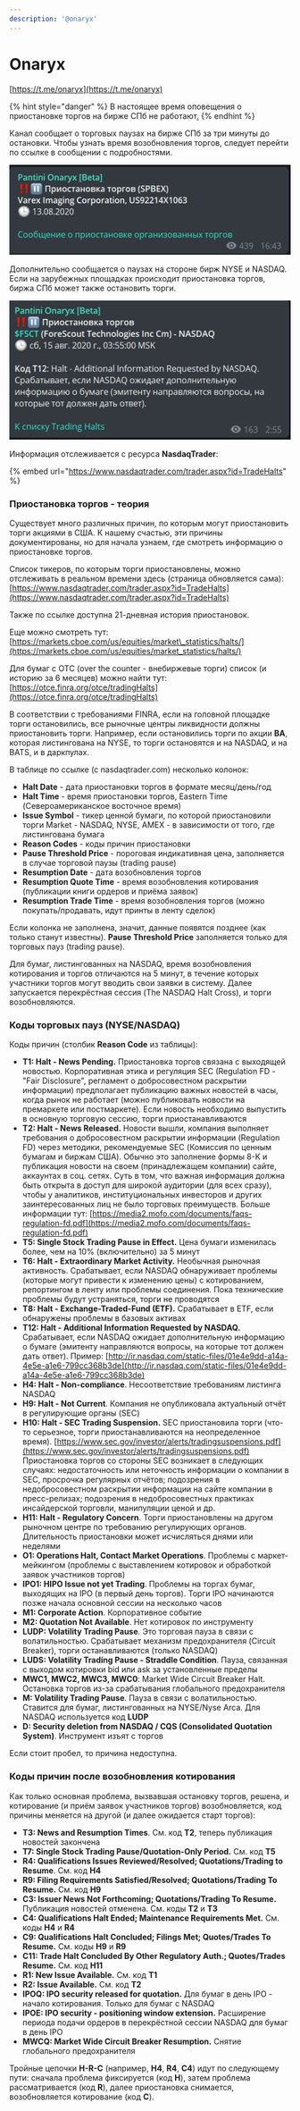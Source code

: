 ```yaml
---
description: '@onaryx'
---
```


# Onaryx

[https://t.me/onaryx](https://t.me/onaryx)

{% hint style="danger" %}
В настоящее время оповещения о приостановке торгов на бирже СПб не работают[.](https://t.me/pantini_rats)
{% endhint %}

Канал сообщает о торговых паузах на бирже СПб за три минуты до остановки. Чтобы узнать время возобновления торгов, следует перейти по ссылке в сообщении с подробностями.

![](../../.gitbook/assets/image.png)

Дополнительно сообщается о паузах на стороне бирж NYSE и NASDAQ. Если на зарубежных площадках происходит приостановка торгов, биржа СПб может также остановить торги.

![](../../.gitbook/assets/image%20%281%29.png)

Информация отслеживается с ресурса **NasdaqTrader**:

{% embed url="https://www.nasdaqtrader.com/trader.aspx?id=TradeHalts" %}

### Приостановка торгов - теория

Существует много различных причин, по которым могут приостановить торги акциями в США. К нашему счастью, эти причины документированы, но для начала узнаем, где смотреть информацию о приостановке торгов.

Список тикеров, по которым торги приостановлены, можно отслеживать в реальном времени здесь \(страница обновляется сама\): [https://www.nasdaqtrader.com/trader.aspx?id=TradeHalts](https://www.nasdaqtrader.com/trader.aspx?id=TradeHalts)

Также по ссылке доступна 21-дневная история приостановок.

Еще можно смотреть тут: [https://markets.cboe.com/us/equities/market\_statistics/halts/](https://markets.cboe.com/us/equities/market_statistics/halts/)

Для бумаг с OTC \(over the counter - внебиржевые торги\) список \(и историю за 6 месяцев\) можно найти тут: [https://otce.finra.org/otce/tradingHalts](https://otce.finra.org/otce/tradingHalts)

В соответствии с требованиями FINRA, если на головной площадке торги остановились, все рыночные центры ликвидности должны приостановить торги. Например, если остановились торги по акции **BA**, которая листингована на NYSE, то торги остановятся и на NASDAQ, и на BATS, и в даркпулах.

В таблице по ссылке \(с nasdaqtrader.com\) несколько колонок: 

* **Halt Date** - дата приостановки торгов в формате месяц/день/год
* **Halt Time** - время приостановки торгов, Eastern Time \(Североамериканское восточное время\)
* **Issue Symbol** - тикер ценной бумаги, по которой приостановили торги Market - NASDAQ, NYSE, AMEX - в зависимости от того, где листингована бумага
* **Reason Codes** - коды причин приостановки
* **Pause Threshold Price** - пороговая индикативная цена, заполняется в случае торговой паузы \(trading pause\)
* **Resumption Date** - дата возобновления торгов
* **Resumption Quote Time** - время возобновления котирования \(публикации книги ордеров и приёма заявок\)
* **Resumption Trade Time** - время возобновления торгов \(можно покупать/продавать, идут принты в ленту сделок\)      

Если колонка не заполнена, значит, данные появятся позднее \(как только станут известны\). **Pause Threshold Price** заполняется только для торговых пауз \(trading pause\).

Для бумаг, листингованных на NASDAQ, время возобновления котирования и торгов отличаются на 5 минут, в течение которых участники торгов могут вводить свои заявки в систему. Далее запускается перекрёстная сессия \(The NASDAQ Halt Cross\), и торги возобновляются.

### Коды торговых пауз \(NYSE/NASDAQ\)

Коды причин \(столбик **Reason Code** из таблицы\): 

* **T1: Halt - News Pending.** Приостановка торгов связана с выходящей новостью. Корпоративная этика и регуляция SEC \(Regulation FD - "Fair Disclosure", регламент о добросовестном раскрытии информации\) предполагает публикацию важных новостей в часы, когда рынок не работает \(можно публиковать новости на премаркете или постмаркете\). Если новость необходимо выпустить в основную торговую сессию, торги приостанавливаются
* **T2: Halt - News Released.** Новости вышли, компания выполняет требования о добросовестном раскрытии информации \(Regulation FD\) через методики, рекомендуемые SEC \(Комиссия по ценным бумагам и биржам США\). Обычно это заполнение формы 8-K и публикация новости на своем \(принадлежащем компании\) сайте, аккаунтах в соц. сетях. Суть в том, что важная информация должна быть открыта в доступ для широкой аудитории \(для всех сразу\), чтобы у аналитиков, институциональных инвесторов и других заинтересованных лиц не было торговых преимуществ. Больше информации тут: [https://media2.mofo.com/documents/faqs-regulation-fd.pdf](https://media2.mofo.com/documents/faqs-regulation-fd.pdf) 
* **T5: Single Stock Trading Pause in Effect.** Цена бумаги изменилась более, чем на 10% \(включительно\) за 5 минут
* **T6: Halt - Extraordinary Market Activity.** Необычная рыночная активность. Срабатывает, если NASDAQ обнаруживает проблемы \(которые могут привести к изменению цены\) с котированием, репортингом в ленту или проблемы соединения. Пока технические проблемы будут устраняться, торги не проводятся
* **T8: Halt - Exchange-Traded-Fund \(ETF\).** Срабатывает в ETF, если обнаружены проблемы в базовых активах
* **T12: Halt - Additional Information Requested by NASDAQ.** Срабатывает, если NASDAQ ожидает дополнительную информацию о бумаге \(эмитенту направляются вопросы, на которые тот должен дать ответ\). Пример: [http://ir.nasdaq.com/static-files/01e4e9dd-a14a-4e5e-a1e6-799cc368b3de](http://ir.nasdaq.com/static-files/01e4e9dd-a14a-4e5e-a1e6-799cc368b3de) 
* **H4: Halt - Non-compliance**. Несоответствие требованиям листинга NASDAQ
* **H9: Halt - Not Current**. Компания не опубликовала актуальный отчёт в регулирующие органы \(SEC\)
* **H10: Halt - SEC Trading Suspension.** SEC приостановила торги \(что-то серьезное, торги приостанавливаются на неопределенное время\). [https://www.sec.gov/investor/alerts/tradingsuspensions.pdf](https://www.sec.gov/investor/alerts/tradingsuspensions.pdf) Приостановка торгов со стороны SEC возникает в следующих случаях: недостаточность или неточность информации о компании в SEC, просрочка регулярных отчётов; подозрения в недобросовестном раскрытии информации на сайте компании в пресс-релизах; подозрения в недобросовестных практиках инсайдерской торговли, манипуляции ценой и др.
* **H11: Halt - Regulatory Concern**. Торги приостановлены на другом рыночном центре по требованию регулирующих органов. Длительность приостановки может исчисляться днями или неделями
* **O1: Operations Halt, Contact Market Operations**. Проблемы с маркет-мейкингом \(проблемы с выставлением котировок и обработкой заявок участников торгов\)
* **IPO1: HIPO Issue not yet Trading**. Проблемы на торгах бумаг, выходящих на IPO \(в первый день торгов\). Торги IPO начинаются позже начала основной сессии на несколько часов
* **M1: Corporate Action**. Корпоративное событие
* **M2: Quotation Not Available**. Нет котировок по инструменту
* **LUDP: Volatility Trading Pause**. Это торговая пауза в связи с волатильностью. Срабатывает механизм предохранителя \(Circuit Breaker\), торги останавливаются \(только NASDAQ\)
* **LUDS: Volatility Trading Pause - Straddle Condition**. Пауза, связанная с выходом котировки bid или ask за установленные пределы
* **MWC1, MWC2, MWC3, MWC0**: Market Wide Circuit Breaker Halt. Остановка торгов из-за срабатывания глобального предохранителя
* **M: Volatility Trading Pause**. Пауза в связи с волатильностью. Ставится для бумаг, листингованных на NYSE/Nyse Arca. Для NASDAQ используется код **LUDP**
* **D: Security deletion from NASDAQ / CQS \(Consolidated Quotation System\)**. Инструмент изъят с торгов

Если стоит пробел, то причина недоступна.

### Коды причин после возобновления котирования

Как только основная проблема, вызвавшая остановку торгов, решена, и котирование \(и приём заявок участников торгов\) возобновляется, код причины меняется на другой \(и далее ожидается старт торгов\):

* **T3: News and Resumption Times**. См. код **T2**, теперь публикация новостей закончена
* **T7: Single Stock Trading Pause/Quotation-Only Period.** См. код **T5**
* **R4: Qualifications Issues Reviewed/Resolved; Quotations/Trading to Resume**. См. код **H4**
* **R9: Filing Requirements Satisfied/Resolved; Quotations/Trading To Resume.** См. код **H9**
* **C3: Issuer News Not Forthcoming; Quotations/Trading To Resume.** Публикация новостей отменена. См. коды **T2** и **T3**
* **C4: Qualifications Halt Ended; Maintenance Requirements Met.** См. коды **H4** и **R4**
* **C9: Qualifications Halt Concluded; Filings Met; Quotes/Trades To Resume.** См. коды **H9** и **R9**
* **C11: Trade Halt Concluded By Other Regulatory Auth.; Quotes/Trades Resume.** См. код **H11**
* **R1: New Issue Available.** См. код **T1**
* **R2: Issue Available.** См. код **T2**
* **IPOQ: IPO security released for quotation.** Для бумаг в день IPO - начало котирования. Только для бумаг с NASDAQ
* **IPOE: IPO security - positioning window extension.** Расширение периода подачи ордеров в перекрёстной сессии NASDAQ для бумаг в день IPO
* **MWCQ: Market Wide Circuit Breaker Resumption.** Снятие глобального предохранителя

Тройные цепочки **H-R-C** \(например, **H4**, **R4**, **C4**\) идут по следующему пути: сначала проблема фиксируется \(код **H**\), затем проблема рассматривается \(код **R**\), далее приостановка снимается, возобновляется котирование \(код **C**\).

